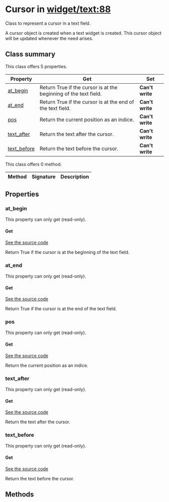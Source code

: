# Cursor in [widget/text:88](../raw/widget/text.html#L88)

Class to represent a cursor in a text field.

A cursor object is created when a text widget is created.  This cursor
object will be updated whenever the need arises.

## Class summary

This class offers 5 properties.

| Property | Get | Set |
| -------- | --- | --- |
| [at_begin](#at_begin) | Return True if the cursor is at the beginning of the text field. | **Can't write** |
| [at_end](#at_end) | Return True if the cursor is at the end of the text field. | **Can't write** |
| [pos](#pos) | Return the current position as an indice. | **Can't write** |
| [text_after](#text_after) | Return the text after the cursor. | **Can't write** |
| [text_before](#text_before) | Return the text before the cursor. | **Can't write** |

This class offers 0 method.

| Method | Signature | Description |
| ------ | --------- | ----------- |

## Properties

### at_begin

This property can only get (read-only).

#### Get

[See the source code](../raw/widget/text.html#L107)

Return True if the cursor is at the beginning of the text field.

### at_end

This property can only get (read-only).

#### Get

[See the source code](../raw/widget/text.html#L112)

Return True if the cursor is at the end of the text field.

### pos

This property can only get (read-only).

#### Get

[See the source code](../raw/widget/text.html#L102)

Return the current position as an indice.

### text_after

This property can only get (read-only).

#### Get

[See the source code](../raw/widget/text.html#L122)

Return the text after the cursor.

### text_before

This property can only get (read-only).

#### Get

[See the source code](../raw/widget/text.html#L117)

Return the text before the cursor.

## Methods